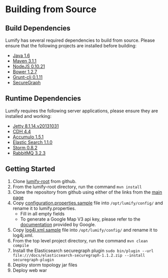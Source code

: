 # Building from Source

## Build Dependencies

Lumify has several required dependencies to build from source. Please ensure that the following projects are installed before building:
* [Java 1.6](http://www.oracle.com/technetwork/java/javasebusiness/downloads/java-archive-downloads-javase6-419409.html)
* [Maven 3.1.1](http://maven.apache.org/download.cgi)
* [NodeJS 0.10.21](http://blog.nodejs.org/2013/10/18/node-v0-10-21-stable/)
* [Bower 1.2.7](https://npmjs.org/package/bower)
* [Grunt-cli 0.1.11](https://npmjs.org/package/grunt-cli)
* [SecureGraph](http://securegraph.org/)


## Runtime Dependencies

Lumify requires the following server applications, please ensure they are installed and working:
* [Jetty 8.1.14.v20131031](http://download.eclipse.org/jetty/stable-8/dist/)
* [CDH 4.4](http://www.cloudera.com/content/support/en/downloads/download-components/download-products.html)
* [Accumulo 1.5.1](http://accumulo.apache.org/downloads/)
* [Elastic Search 1.1.0](http://www.elasticsearch.org/downloads/1-1-0/)
* [Storm 0.8.2](http://storm.incubator.apache.org/downloads.html)
* [RabbitMQ 3.2.3](http://www.rabbitmq.com/download.html)

## Getting Started

1. Clone [lumify-root](https://github.com/altamiracorp/lumify-root) from github.
1. From the lumify-root directory, run the command ```mvn install```
1. Clone the repository from github using either of the links from the [main page](../../..)
1. Copy [configuration.properties.sample](./lumify.properties) file into ```/opt/lumify/config/``` and rename it to lumify.properties.
   * Fill in all empty fields
   * To generate a Google Map V3 api key, please refer to the [documentation](https://developers.google.com/maps/documentation/javascript/tutorial#api_key) provided by Google.
1. Copy [log4j.xml.sample](./log4j.xml) file into ```/opt/lumify/config/``` and rename it to log4j.xml.
1. From the top level project directory, run the command ```mvn clean compile```
1. Install the Elasticsearch securegraph plugin ```sudo bin/plugin --url file:///docs/elasticsearch-securegraph-1.1.2.zip --install securegraph-plugin```
1. Deploy storm topology jar files
1. Deploy web war
